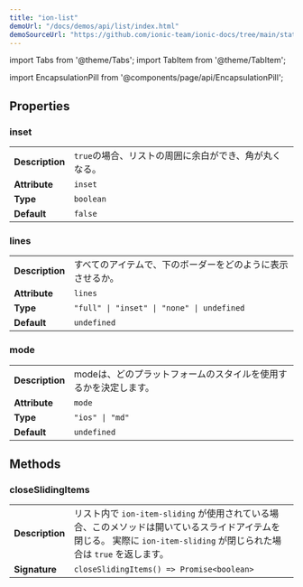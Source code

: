 ```yaml
---
title: "ion-list"
demoUrl: "/docs/demos/api/list/index.html"
demoSourceUrl: "https://github.com/ionic-team/ionic-docs/tree/main/static/demos/api/list/index.html"
---
```

import Tabs from '@theme/Tabs';
import TabItem from '@theme/TabItem';

<head>
  <title>ion-list: Item List View Component for iOS and Android Apps</title>
  <meta name="description" content="ion-lists are made up of multiple rows of items containing text, icons, toggles, and more. Learn about the list view component for iOS and Android Ionic apps." />
</head>

import EncapsulationPill from '@components/page/api/EncapsulationPill';




  
## Properties


### inset

| | |
| --- | --- |
| **Description** | `true`の場合、リストの周囲に余白ができ、角が丸くなる。 |
| **Attribute** | `inset` |
| **Type** | `boolean` |
| **Default** | `false` |



### lines

| | |
| --- | --- |
| **Description** | すべてのアイテムで、下のボーダーをどのように表示させるか。 |
| **Attribute** | `lines` |
| **Type** | `"full" \| "inset" \| "none" \| undefined` |
| **Default** | `undefined` |



### mode

| | |
| --- | --- |
| **Description** | modeは、どのプラットフォームのスタイルを使用するかを決定します。 |
| **Attribute** | `mode` |
| **Type** | `"ios" \| "md"` |
| **Default** | `undefined` |



## Methods


### closeSlidingItems

| | |
| --- | --- |
| **Description** | リスト内で `ion-item-sliding` が使用されている場合、このメソッドは開いているスライドアイテムを閉じる。  実際に `ion-item-sliding` が閉じられた場合は `true` を返します。 |
| **Signature** | `closeSlidingItems() => Promise<boolean>` |


